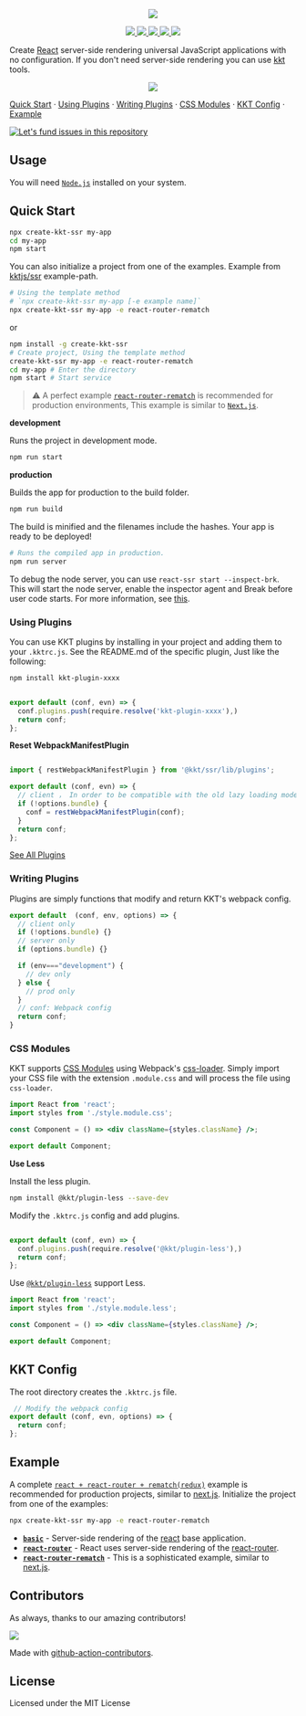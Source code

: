 <p align="center">
  <a href="https://kktjs.github.io/ssr">
    <img src="https://user-images.githubusercontent.com/1680273/157196191-9e56f20a-8991-487a-a78d-35352a2c1222.png">
  </a>
</p>

<p align="center">
  <a href="https://github.com/kktjs/ssr/issues">
    <img src="https://img.shields.io/github/issues/kktjs/ssr.svg">
  </a>
  <a href="https://github.com/kktjs/ssr/network">
    <img src="https://img.shields.io/github/forks/kktjs/ssr.svg">
  </a>
  <a href="https://github.com/kktjs/ssr/stargazers">
    <img src="https://img.shields.io/github/stars/kktjs/ssr.svg">
  </a>
  <a href="https://github.com/kktjs/ssr/releases">
    <img src="https://img.shields.io/github/release/kktjs/ssr.svg">
  </a>
  <a href="https://www.npmjs.com/package/@kkt/ssr">
    <img src="https://img.shields.io/npm/v/@kkt/ssr.svg">
  </a>
</p>

Create [React](https://github.com/facebook/react) server-side rendering universal JavaScript applications with no configuration. If you don't need server-side rendering you can use [kkt](https://github.com/jaywcjlove/kkt) tools.

<p align="center">
  <a href="https://github.com/kktjs/ssr/tree/master/example/react-router%2Brematch">
    <img src="https://github.com/kktjs/ssr/raw/847e32d0f04c30da9f7b3bd637be9fa6b1eee22b/assets/ssr.png?sanitize=true">
  </a>
</p>

[Quick Start](#quick-start) · [Using Plugins](#using-plugins) · [Writing Plugins](#writing-plugins) · [CSS Modules](#css-modules) · [KKT Config](#kkt-config) · [Example](#example)

[![Let's fund issues in this repository](https://issuehunt.io/static/embed/issuehunt-button-v1.svg)](https://issuehunt.io/repos/159655834)

## Usage

You will need [`Node.js`](https://nodejs.org) installed on your system.

## Quick Start

```bash
npx create-kkt-ssr my-app
cd my-app
npm start
```

You can also initialize a project from one of the examples. Example from [kktjs/ssr](./example) example-path. 

```bash
# Using the template method
# `npx create-kkt-ssr my-app [-e example name]`
npx create-kkt-ssr my-app -e react-router-rematch
```

or

```bash
npm install -g create-kkt-ssr
# Create project, Using the template method
create-kkt-ssr my-app -e react-router-rematch
cd my-app # Enter the directory
npm start # Start service
```

> ⚠️ A perfect example [`react-router-rematch`](example/react-router-rematch) is recommended for production environments, This example is similar to [`Next.js`](https://github.com/zeit/next.js).

**development**

Runs the project in development mode.  

```bash
npm run start
```

**production**

Builds the app for production to the build folder.

```bash
npm run build
```

The build is minified and the filenames include the hashes.
Your app is ready to be deployed!

```bash
# Runs the compiled app in production.
npm run server
```

To debug the node server, you can use `react-ssr start --inspect-brk`. This will start the node server, enable the inspector agent and Break before user code starts. For more information, see [this](https://nodejs.org/en/docs/inspector/).

### Using Plugins

You can use KKT plugins by installing in your project and adding them to your `.kktrc.js`. See the README.md of the specific plugin, Just like the following:

```bash
npm install kkt-plugin-xxxx
```

```js

export default (conf, evn) => {
  conf.plugins.push(require.resolve('kkt-plugin-xxxx'),)
  return conf;
};

```

**Reset WebpackManifestPlugin**

```js

import { restWebpackManifestPlugin } from '@kkt/ssr/lib/plugins';

export default (conf, evn) => {
  // client ， In order to be compatible with the old lazy loading mode
  if (!options.bundle) {
    conf = restWebpackManifestPlugin(conf);
  }
  return conf;
};

```

[See All Plugins](https://www.npmjs.com/search?q=kkt-plugin)

### Writing Plugins

Plugins are simply functions that modify and return KKT's webpack config.

```js
export default  (conf, env, options) => {
  // client only
  if (!options.bundle) {}
  // server only
  if (options.bundle) {}

  if (env==="development") {
    // dev only
  } else {
    // prod only
  }
  // conf: Webpack config
  return conf;
}
```

### CSS Modules

KKT supports [CSS Modules](https://github.com/css-modules/css-modules) using Webpack's [css-loader](https://github.com/webpack-contrib/css-loader). Simply import your CSS file with the extension `.module.css` and will process the file using `css-loader`.

```jsx
import React from 'react';
import styles from './style.module.css';

const Component = () => <div className={styles.className} />;

export default Component;
```

**Use Less**

Install the less plugin.

```bash
npm install @kkt/plugin-less --save-dev
```

Modify the `.kktrc.js` config and add plugins.

```js

export default (conf, evn) => {
  conf.plugins.push(require.resolve('@kkt/plugin-less'),)
  return conf;
};

```

Use [`@kkt/plugin-less`](./packages/kkt-plugin-less) support Less.

```jsx
import React from 'react';
import styles from './style.module.less';

const Component = () => <div className={styles.className} />;

export default Component;
```

## KKT Config

The root directory creates the `.kktrc.js` file.

```js
 // Modify the webpack config
export default (conf, evn, options) => {
  return conf;
};

```

## Example

A complete [`react + react-router + rematch(redux)`](example/react-router-rematch-old) example is recommended for production projects, similar to [next.js](https://github.com/zeit/next.js). Initialize the project from one of the examples: 

```bash
npx create-kkt-ssr my-app -e react-router-rematch
```

- [**`basic`**](example/basic) - Server-side rendering of the [react](https://github.com/facebook/react) base application.
- [**`react-router`**](example/react-router) - React uses server-side rendering of the [react-router](https://github.com/ReactTraining/react-router).
- [**`react-router-rematch`**](example/react-router-rematch-old) - This is a sophisticated example, similar to [next.js](https://github.com/zeit/next.js).

## Contributors

As always, thanks to our amazing contributors!

<a href="https://github.com/kktjs/ssr/graphs/contributors">
  <img src="https://kktjs.github.io/ssr/CONTRIBUTORS.svg" />
</a>

Made with [github-action-contributors](https://github.com/jaywcjlove/github-action-contributors).

## License

Licensed under the MIT License
